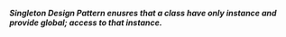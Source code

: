***Singleton Design Pattern enusres that a class have only instance and provide global; access to that instance.***